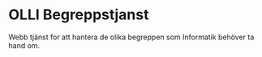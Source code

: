 
# OLLI Begreppstjanst

Webb tjänst for att hantera de olika begreppen som Informatik behöver ta hand om.

